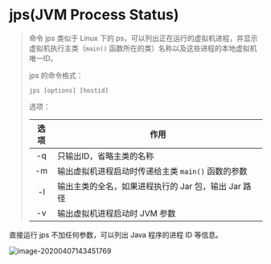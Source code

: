 # jps(JVM Process Status)

> 命令 jps 类似于 Linux 下的 ps，可以列出正在运行的虚拟机进程，并显示虚拟机执行主类（`main()` 函数所在的类）名称以及这些进程的本地虚拟机唯一ID。
>
> jps 的命令格式：
>
> `jps [options] [hostid]`
>
> 选项：
>
> | 选项 | 作用                                                 |
> | :--: | ---------------------------------------------------- |
> |  -q  | 只输出ID，省略主类的名称                             |
> |  -m  | 输出虚拟机进程启动时传递给主类 `main()` 函数的参数   |
> |  -l  | 输出主类的全名，如果进程执行的 Jar 包，输出 Jar 路径 |
> |  -v  | 输出虚拟机进程启动时 JVM 参数                        |

直接运行 jps 不加任何参数，可以列出 Java 程序的进程 ID 等信息。

![image-20200407143451769](D:\superz\BigData-A-Question\JVM\工具\images\image-20200407143451769.png)
